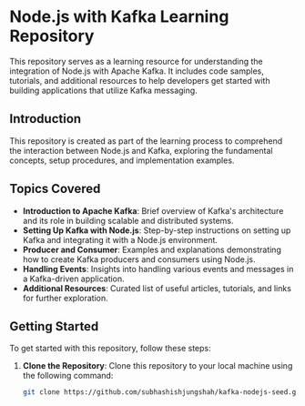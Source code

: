 # Node.js with Kafka Learning Repository

This repository serves as a learning resource for understanding the integration of Node.js with Apache Kafka. It includes code samples, tutorials, and additional resources to help developers get started with building applications that utilize Kafka messaging.

## Introduction

This repository is created as part of the learning process to comprehend the interaction between Node.js and Kafka, exploring the fundamental concepts, setup procedures, and implementation examples.

## Topics Covered

- **Introduction to Apache Kafka**: Brief overview of Kafka's architecture and its role in building scalable and distributed systems.
- **Setting Up Kafka with Node.js**: Step-by-step instructions on setting up Kafka and integrating it with a Node.js environment.
- **Producer and Consumer**: Examples and explanations demonstrating how to create Kafka producers and consumers using Node.js.
- **Handling Events**: Insights into handling various events and messages in a Kafka-driven application.
- **Additional Resources**: Curated list of useful articles, tutorials, and links for further exploration.

## Getting Started

To get started with this repository, follow these steps:

1. **Clone the Repository**: Clone this repository to your local machine using the following command:
   ```bash
   git clone https://github.com/subhashishjungshah/kafka-nodejs-seed.git
   ```
